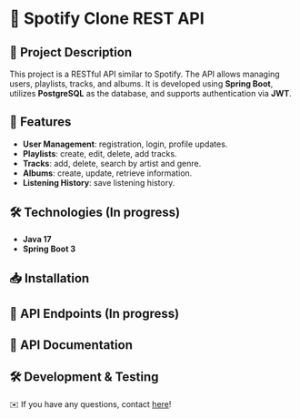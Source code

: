 # 🎵 Spotify Clone REST API

## 📌 Project Description
This project is a RESTful API similar to Spotify. The API allows managing users, playlists, tracks, and albums. It is developed using **Spring Boot**, utilizes **PostgreSQL** as the database, and supports authentication via **JWT**.

## 🚀 Features
- **User Management**: registration, login, profile updates.
- **Playlists**: create, edit, delete, add tracks.
- **Tracks**: add, delete, search by artist and genre.
- **Albums**: create, update, retrieve information.
- **Listening History**: save listening history.

## 🛠️ Technologies (In progress)
- **Java 17**
- **Spring Boot 3**

## 📥 Installation

## 📌 API Endpoints (In progress)

## 📖 API Documentation

## 🛠 Development & Testing

✉️ If you have any questions, contact [here](mailto:konstantinfedenkov@gmail.com)!

